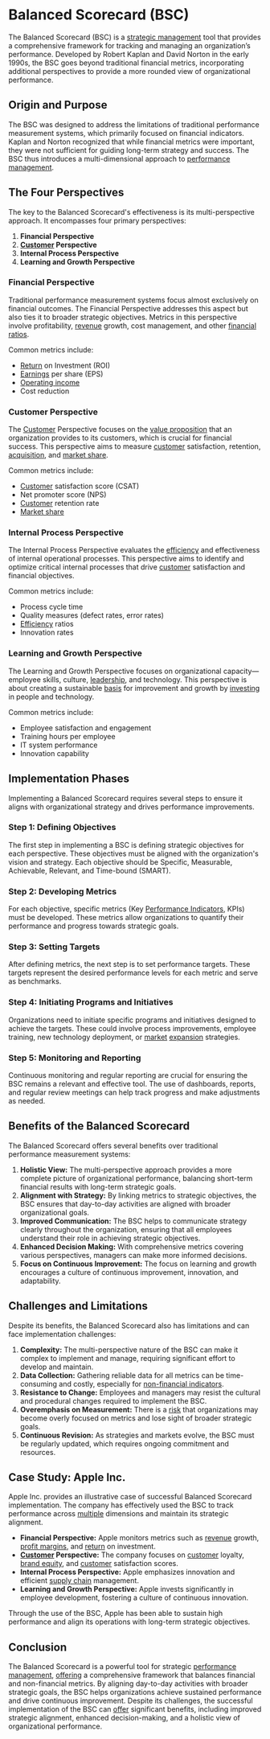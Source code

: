 # Balanced Scorecard (BSC)

The Balanced Scorecard (BSC) is a [strategic management](../s/strategic_management.md) tool that provides a comprehensive framework for tracking and managing an organization’s performance. Developed by Robert Kaplan and David Norton in the early 1990s, the BSC goes beyond traditional financial metrics, incorporating additional perspectives to provide a more rounded view of organizational performance.

## Origin and Purpose

The BSC was designed to address the limitations of traditional performance measurement systems, which primarily focused on financial indicators. Kaplan and Norton recognized that while financial metrics were important, they were not sufficient for guiding long-term strategy and success. The BSC thus introduces a multi-dimensional approach to [performance management](../p/performance_management.md).

## The Four Perspectives

The key to the Balanced Scorecard's effectiveness is its multi-perspective approach. It encompasses four primary perspectives:

1. **Financial Perspective**
2. **[Customer](../c/customer.md) Perspective**
3. **Internal Process Perspective**
4. **Learning and Growth Perspective**

### Financial Perspective
Traditional performance measurement systems focus almost exclusively on financial outcomes. The Financial Perspective addresses this aspect but also ties it to broader strategic objectives. Metrics in this perspective involve profitability, [revenue](../r/revenue.md) growth, cost management, and other [financial ratios](../f/financial_ratios.md).

Common metrics include:
- [Return](../r/return.md) on Investment (ROI)
- [Earnings](../e/earnings.md) per share (EPS)
- [Operating income](../o/operating_income.md)
- Cost reduction

### Customer Perspective
The [Customer](../c/customer.md) Perspective focuses on the [value proposition](../v/value_proposition.md) that an organization provides to its customers, which is crucial for financial success. This perspective aims to measure [customer](../c/customer.md) satisfaction, retention, [acquisition](../a/acquisition.md), and [market share](../m/market_share.md).

Common metrics include:
- [Customer](../c/customer.md) satisfaction score (CSAT)
- Net promoter score (NPS)
- [Customer](../c/customer.md) retention rate
- [Market share](../m/market_share.md)

### Internal Process Perspective
The Internal Process Perspective evaluates the [efficiency](../e/efficiency.md) and effectiveness of internal operational processes. This perspective aims to identify and optimize critical internal processes that drive [customer](../c/customer.md) satisfaction and financial objectives.

Common metrics include:
- Process cycle time
- Quality measures (defect rates, error rates)
- [Efficiency](../e/efficiency.md) ratios
- Innovation rates

### Learning and Growth Perspective
The Learning and Growth Perspective focuses on organizational capacity—employee skills, culture, [leadership](../l/leadership.md), and technology. This perspective is about creating a sustainable [basis](../b/basis.md) for improvement and growth by [investing](../i/investing.md) in people and technology.

Common metrics include:
- Employee satisfaction and engagement
- Training hours per employee
- IT system performance
- Innovation capability

## Implementation Phases

Implementing a Balanced Scorecard requires several steps to ensure it aligns with organizational strategy and drives performance improvements.

### Step 1: Defining Objectives
The first step in implementing a BSC is defining strategic objectives for each perspective. These objectives must be aligned with the organization's vision and strategy. Each objective should be Specific, Measurable, Achievable, Relevant, and Time-bound (SMART).

### Step 2: Developing Metrics
For each objective, specific metrics (Key [Performance Indicators](../p/performance_indicators.md), KPIs) must be developed. These metrics allow organizations to quantify their performance and progress towards strategic goals.

### Step 3: Setting Targets
After defining metrics, the next step is to set performance targets. These targets represent the desired performance levels for each metric and serve as benchmarks.

### Step 4: Initiating Programs and Initiatives
Organizations need to initiate specific programs and initiatives designed to achieve the targets. These could involve process improvements, employee training, new technology deployment, or [market](../m/market.md) [expansion](../e/expansion.md) strategies.

### Step 5: Monitoring and Reporting
Continuous monitoring and regular reporting are crucial for ensuring the BSC remains a relevant and effective tool. The use of dashboards, reports, and regular review meetings can help track progress and make adjustments as needed.

## Benefits of the Balanced Scorecard

The Balanced Scorecard offers several benefits over traditional performance measurement systems:

1. **Holistic View:** The multi-perspective approach provides a more complete picture of organizational performance, balancing short-term financial results with long-term strategic goals.
2. **Alignment with Strategy:** By linking metrics to strategic objectives, the BSC ensures that day-to-day activities are aligned with broader organizational goals.
3. **Improved Communication:** The BSC helps to communicate strategy clearly throughout the organization, ensuring that all employees understand their role in achieving strategic objectives.
4. **Enhanced Decision Making:** With comprehensive metrics covering various perspectives, managers can make more informed decisions.
5. **Focus on Continuous Improvement:** The focus on learning and growth encourages a culture of continuous improvement, innovation, and adaptability.

## Challenges and Limitations

Despite its benefits, the Balanced Scorecard also has limitations and can face implementation challenges:

1. **Complexity:** The multi-perspective nature of the BSC can make it complex to implement and manage, requiring significant effort to develop and maintain.
2. **Data Collection:** Gathering reliable data for all metrics can be time-consuming and costly, especially for [non-financial indicators](../n/non-financial_indicators.md).
3. **Resistance to Change:** Employees and managers may resist the cultural and procedural changes required to implement the BSC.
4. **Overemphasis on Measurement:** There is a [risk](../r/risk.md) that organizations may become overly focused on metrics and lose sight of broader strategic goals.
5. **Continuous Revision:** As strategies and markets evolve, the BSC must be regularly updated, which requires ongoing commitment and resources.

## Case Study: Apple Inc.

Apple Inc. provides an illustrative case of successful Balanced Scorecard implementation. The company has effectively used the BSC to track performance across [multiple](../m/multiple.md) dimensions and maintain its strategic alignment.

- **Financial Perspective:** Apple monitors metrics such as [revenue](../r/revenue.md) growth, [profit margins](../p/profit_margins_in_trading.md), and [return](../r/return.md) on investment.
- **[Customer](../c/customer.md) Perspective:** The company focuses on [customer](../c/customer.md) loyalty, [brand equity](../b/brand_equity.md), and [customer](../c/customer.md) satisfaction scores.
- **Internal Process Perspective:** Apple emphasizes innovation and efficient [supply chain](../s/supply_chain.md) management.
- **Learning and Growth Perspective:** Apple invests significantly in employee development, fostering a culture of continuous innovation.

Through the use of the BSC, Apple has been able to sustain high performance and align its operations with long-term strategic objectives.

## Conclusion

The Balanced Scorecard is a powerful tool for strategic [performance management](../p/performance_management.md), [offering](../o/offering.md) a comprehensive framework that balances financial and non-financial metrics. By aligning day-to-day activities with broader strategic goals, the BSC helps organizations achieve sustained performance and drive continuous improvement. Despite its challenges, the successful implementation of the BSC can [offer](../o/offer.md) significant benefits, including improved strategic alignment, enhanced decision-making, and a holistic view of organizational performance.